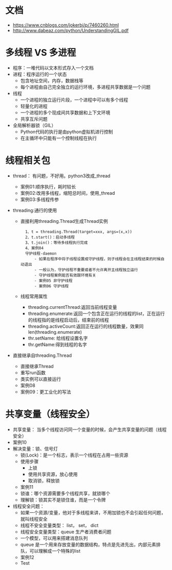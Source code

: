 # 文档
 - https://www.cnblogs.com/jokerbj/p/7460260.html
 - http://www.dabeaz.com/python/UnderstandingGIL.pdf
# 多线程 VS 多进程
 - 程序：一堆代码以文本形式存入一个文档
 - 进程：程序运行的一个状态
    - 包含地址空间，内存，数据栈等
    - 每个进程由自己完全独立的运行环境，多进程共享数据是一个问题 
 - 线程
    - 一个进程的独立运行片段，一个进程中可以有多个线程
    - 轻量化的进程
    - 一个进程的多个现成间共享数据和上下文环境
    - 共享互斥问题
 - 全局解析器锁（GIL）
    - Python代码的执行是由python虚拟机进行控制
    - 在主循环中只能有一个控制线程在执行
    
# 线程相关包
  - thread： 有问题，不好用。python3改成_thread
    - 案例01:顺序执行，耗时较长
    - 案例02:改用多线程，缩短总时间，使用_thread
    - 案例03:多线程传参
    
  - threading:通行的使用
    - 直接利用threading.Thread生成Thread实例
        
            
            1、t = threading.Thread(target=xxx, args=(x,x))
            2、t.start()：启动多线程
            3、t.join()：等待多线程执行完成
            4、案例04
            守护线程-daemon
                - 如果在程序中将子线程设置成守护线程，则子线程会在主线程结束的时候自动退出
                - 一般认为，守护线程不重要或者不允许离开主线程独立运行
                - 守护线程案例能否有效跟环境有关
                - 案例05 非守护线程
                - 案例06 守护线程
                
                
    - 线程常用属性
        - threading.currentThread:返回当前线程变量
        - threading.enumerate:返回一个包含正在运行的线程的list，正在运行的线程指的是线程启动后，结束前的线程
        - threading.activeCount:返回正在运行的线程数量，效果同len(threading.enumerate)
        - thr.setName: 给线程设置名字
        - thr.getName:得到线程的名字  
        
  - 直接继承自threading.Thread
       - 直接继承Thread
       - 重写run函数
       - 类实例可以直接运行
       - 案例08
       - 案例09：更工业化的写法
     
     
# 共享变量（线程安全）
 - 共享变量： 当多个线程访问同一个变量的时候，会产生共享变量的问题（线程安全）
 - 案例10
 - 解决变量：锁、信号灯
    - 锁(Lock)：是一个标志，表示一个线程在占用一些资源
    - 使用步骤
        - 上锁
        - 使用共享资源，放心使用
        - 取消锁，释放锁
    - 案例11        
    - 锁谁：哪个资源需要多个线程共享，就锁哪个
    - 理解锁：锁其实不是锁住谁，而是一个令牌
 - 线程安全问题：
    - 如果一个资源/变量，他对于多线程来讲，不用加锁也不会引起任何问题，就叫线程安全
    - 线程不安全变量类型： list， set， dict
    - 线程安全变量类型：queue
 生产者消费者问题
    - 一个模型，可以用来搭建消息队列
    - queue 是一个用来存放变量的数据结构，特点是先进先出，内部元素排队，可以理解成一个特殊的list
    - 案例12
    - Test